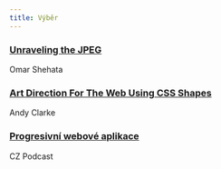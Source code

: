 ```yaml
---
title: Výběr
---
```


### [Unraveling the JPEG](https://parametric.press/issue-01/unraveling-the-jpeg/)
Omar Shehata

### [Art Direction For The Web Using CSS Shapes](https://www.smashingmagazine.com/2019/04/art-direction-for-the-web-using-css-shapes/)
Andy Clarke

### [Progresivní webové aplikace](https://soundcloud.com/czpodcast-1/cz-podcast-212-progresivni-webove-aplikace)
CZ Podcast
